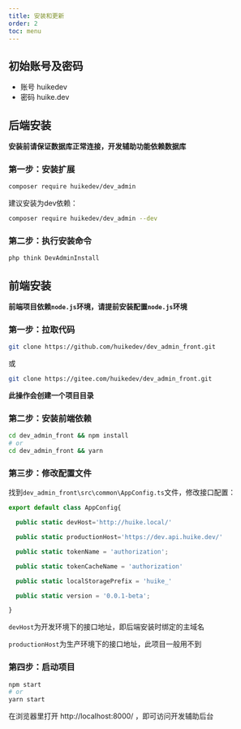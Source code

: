 ```yaml
---
title: 安装和更新
order: 2
toc: menu
---
```

## 初始账号及密码

- 账号 huikedev
- 密码 huike.dev

## 后端安装

**安装前请保证数据库正常连接，开发辅助功能依赖数据库**

### 第一步：安装扩展

```bash
composer require huikedev/dev_admin
```

建议安装为dev依赖：

```bash
composer require huikedev/dev_admin --dev
```

### 第二步：执行安装命令

```bash
php think DevAdminInstall
```


## 前端安装
**前端项目依赖`node.js`环境，请提前安装配置`node.js`环境**
### 第一步：拉取代码

```bash
git clone https://github.com/huikedev/dev_admin_front.git
```

或

```bash
git clone https://gitee.com/huikedev/dev_admin_front.git
```

**此操作会创建一个项目目录**

### 第二步：安装前端依赖

```bash
cd dev_admin_front && npm install
# or
cd dev_admin_front && yarn
```

### 第三步：修改配置文件

找到`dev_admin_front\src\common\AppConfig.ts`文件，修改接口配置：

```typescript
export default class AppConfig{

  public static devHost='http://huike.local/'

  public static productionHost='https://dev.api.huike.dev/'

  public static tokenName = 'authorization';

  public static tokenCacheName = 'authorization'

  public static localStoragePrefix = 'huike_'

  public static version = '0.0.1-beta';

}
```

`devHost`为开发环境下的接口地址，即后端安装时绑定的主域名

`productionHost`为生产环境下的接口地址，此项目一般用不到

### 第四步：启动项目

```bash
npm start
# or
yarn start
```

在浏览器里打开 http://localhost:8000/ ，即可访问开发辅助后台


